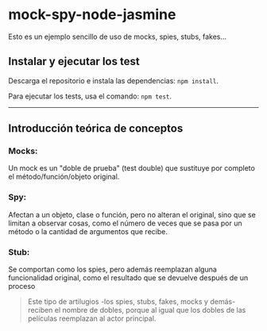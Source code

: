 # mock-spy-node-jasmine
Esto es un ejemplo sencillo de uso de mocks, spies, stubs, fakes...

## Instalar y ejecutar los test
Descarga el repositorio e instala las dependencias: `npm install`.  

Para ejecutar los tests, usa el comando: `npm test`.

------

## Introducción teórica de conceptos

### Mocks: 
Un mock es un "doble de prueba" (test double) que sustituye por completo el método/función/objeto original.

### Spy:
Afectan a un objeto, clase o función, pero no alteran el original, sino que se limitan a observar cosas, como el número de veces que se pasa por un método o la cantidad de argumentos que recibe.

### Stub:
Se comportan como los spies, pero además reemplazan alguna funcionalidad original, como el resultado que se devuelve después de un proceso


> Este tipo de artilugios -los spies, stubs, fakes, mocks y demás- reciben el nombre de dobles, porque al igual que los dobles de las películas reemplazan al actor principal.

